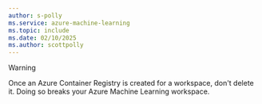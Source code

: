 ```yaml
---
author: s-polly
ms.service: azure-machine-learning
ms.topic: include
ms.date: 02/10/2025
ms.author: scottpolly
---
```


> [!WARNING]
> Once an Azure Container Registry is created for a workspace, don't delete it. Doing so breaks your Azure Machine Learning workspace.